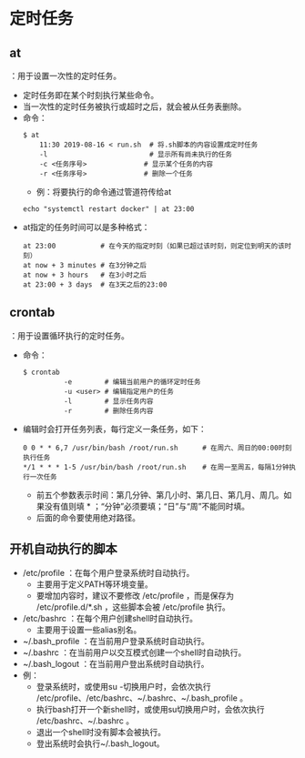 
# 定时任务

## at

：用于设置一次性的定时任务。
- 定时任务即在某个时刻执行某些命令。
- 当一次性的定时任务被执行或超时之后，就会被从任务表删除。
- 命令：
    ```shell
    $ at
        11:30 2019-08-16 < run.sh  # 将.sh脚本的内容设置成定时任务
        -l                         # 显示所有尚未执行的任务
        -c <任务序号>              # 显示某个任务的内容
        -r <任务序号>              # 删除一个任务
    ```
    - 例：将要执行的命令通过管道符传给at
    ```shell
    echo "systemctl restart docker" | at 23:00
    ```
- at指定的任务时间可以是多种格式：
    ```shell
    at 23:00           # 在今天的指定时刻（如果已超过该时刻，则定位到明天的该时刻）
    at now + 3 minutes # 在3分钟之后
    at now + 3 hours   # 在3小时之后
    at 23:00 + 3 days  # 在3天之后的23:00
    ```

## crontab

：用于设置循环执行的定时任务。
- 命令：
    ```shell
    $ crontab
              -e        # 编辑当前用户的循环定时任务
              -u <user> # 编辑指定用户的任务
              -l        # 显示任务内容
              -r        # 删除任务内容
    ```
- 编辑时会打开任务列表，每行定义一条任务，如下：
    ```shell
    0 0 * * 6,7 /usr/bin/bash /root/run.sh      # 在周六、周日的00:00时刻执行任务
    */1 * * * 1-5 /usr/bin/bash /root/run.sh    # 在周一至周五，每隔1分钟执行一次任务
    ```
    - 前五个参数表示时间：第几分钟、第几小时、第几日、第几月、周几。如果没有值则填 * ；“分钟”必须要填；“日”与“周”不能同时填。
    - 后面的命令要使用绝对路径。

## 开机自动执行的脚本

- /etc/profile ：在每个用户登录系统时自动执行。
  - 主要用于定义PATH等环境变量。
  - 要增加内容时，建议不要修改 /etc/profile ，而是保存为 /etc/profile.d/*.sh ，这些脚本会被 /etc/profile 执行。
- /etc/bashrc ：在每个用户创建shell时自动执行。
  - 主要用于设置一些alias别名。
- ~/.bash_profile ：在当前用户登录系统时自动执行。
- ~/.bashrc ：在当前用户以交互模式创建一个shell时自动执行。
- ~/.bash_logout ：在当前用户登出系统时自动执行。
- 例：
  - 登录系统时，或使用su -切换用户时，会依次执行 /etc/profile、/etc/bashrc、~/.bashrc、~/.bash_profile 。
  - 执行bash打开一个新shell时，或使用su切换用户时，会依次执行 /etc/bashrc、~/.bashrc 。
  - 退出一个shell时没有脚本会被执行。
  - 登出系统时会执行~/.bash_logout。
